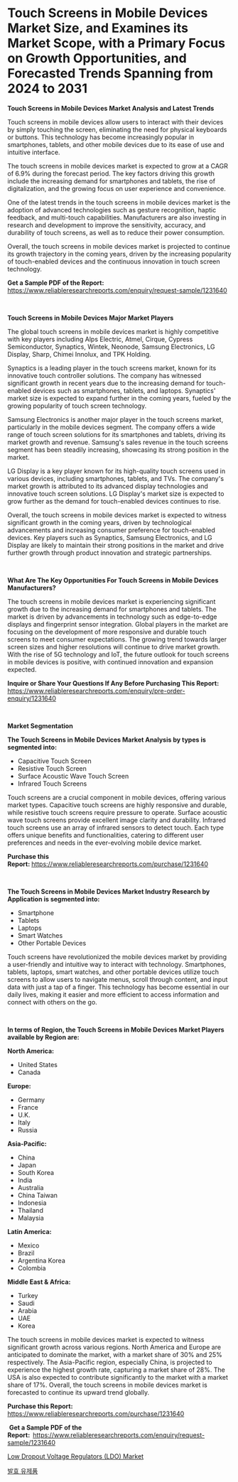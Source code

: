 <p><h1>Touch Screens in Mobile Devices Market Size, and Examines its Market Scope, with a Primary Focus on Growth Opportunities, and Forecasted Trends Spanning from 2024 to 2031</h1></p><p><strong>Touch Screens in Mobile Devices Market Analysis and Latest Trends</strong></p>
<p><p>Touch screens in mobile devices allow users to interact with their devices by simply touching the screen, eliminating the need for physical keyboards or buttons. This technology has become increasingly popular in smartphones, tablets, and other mobile devices due to its ease of use and intuitive interface.</p><p>The touch screens in mobile devices market is expected to grow at a CAGR of 6.9% during the forecast period. The key factors driving this growth include the increasing demand for smartphones and tablets, the rise of digitalization, and the growing focus on user experience and convenience.</p><p>One of the latest trends in the touch screens in mobile devices market is the adoption of advanced technologies such as gesture recognition, haptic feedback, and multi-touch capabilities. Manufacturers are also investing in research and development to improve the sensitivity, accuracy, and durability of touch screens, as well as to reduce their power consumption.</p><p>Overall, the touch screens in mobile devices market is projected to continue its growth trajectory in the coming years, driven by the increasing popularity of touch-enabled devices and the continuous innovation in touch screen technology.</p></p>
<p><strong>Get a Sample PDF of the Report:&nbsp;</strong> <a href="https://www.reliableresearchreports.com/enquiry/request-sample/1231640">https://www.reliableresearchreports.com/enquiry/request-sample/1231640</a></p>
<p>&nbsp;</p>
<p><strong>Touch Screens in Mobile Devices Major Market Players</strong></p>
<p><p>The global touch screens in mobile devices market is highly competitive with key players including Alps Electric, Atmel, Cirque, Cypress Semiconductor, Synaptics, Wintek, Neonode, Samsung Electronics, LG Display, Sharp, Chimei Innolux, and TPK Holding.</p><p>Synaptics is a leading player in the touch screens market, known for its innovative touch controller solutions. The company has witnessed significant growth in recent years due to the increasing demand for touch-enabled devices such as smartphones, tablets, and laptops. Synaptics' market size is expected to expand further in the coming years, fueled by the growing popularity of touch screen technology.</p><p>Samsung Electronics is another major player in the touch screens market, particularly in the mobile devices segment. The company offers a wide range of touch screen solutions for its smartphones and tablets, driving its market growth and revenue. Samsung's sales revenue in the touch screens segment has been steadily increasing, showcasing its strong position in the market.</p><p>LG Display is a key player known for its high-quality touch screens used in various devices, including smartphones, tablets, and TVs. The company's market growth is attributed to its advanced display technologies and innovative touch screen solutions. LG Display's market size is expected to grow further as the demand for touch-enabled devices continues to rise.</p><p>Overall, the touch screens in mobile devices market is expected to witness significant growth in the coming years, driven by technological advancements and increasing consumer preference for touch-enabled devices. Key players such as Synaptics, Samsung Electronics, and LG Display are likely to maintain their strong positions in the market and drive further growth through product innovation and strategic partnerships.</p></p>
<p>&nbsp;</p>
<p><strong>What Are The Key Opportunities For Touch Screens in Mobile Devices Manufacturers?</strong></p>
<p><p>The touch screens in mobile devices market is experiencing significant growth due to the increasing demand for smartphones and tablets. The market is driven by advancements in technology such as edge-to-edge displays and fingerprint sensor integration. Global players in the market are focusing on the development of more responsive and durable touch screens to meet consumer expectations. The growing trend towards larger screen sizes and higher resolutions will continue to drive market growth. With the rise of 5G technology and IoT, the future outlook for touch screens in mobile devices is positive, with continued innovation and expansion expected.</p></p>
<p><strong>Inquire or Share Your Questions If Any Before Purchasing This Report:</strong> <a href="https://www.reliableresearchreports.com/enquiry/pre-order-enquiry/1231640">https://www.reliableresearchreports.com/enquiry/pre-order-enquiry/1231640</a></p>
<p>&nbsp;</p>
<p><strong>Market Segmentation</strong></p>
<p><strong>The Touch Screens in Mobile Devices Market Analysis by types is segmented into:</strong></p>
<p><ul><li>Capacitive Touch Screen</li><li>Resistive Touch Screen</li><li>Surface Acoustic Wave Touch Screen</li><li>Infrared Touch Screens</li></ul></p>
<p><p>Touch screens are a crucial component in mobile devices, offering various market types. Capacitive touch screens are highly responsive and durable, while resistive touch screens require pressure to operate. Surface acoustic wave touch screens provide excellent image clarity and durability. Infrared touch screens use an array of infrared sensors to detect touch. Each type offers unique benefits and functionalities, catering to different user preferences and needs in the ever-evolving mobile device market.</p></p>
<p><strong>Purchase this Report:&nbsp;</strong><a href="https://www.reliableresearchreports.com/purchase/1231640">https://www.reliableresearchreports.com/purchase/1231640</a></p>
<p>&nbsp;</p>
<p><strong>The Touch Screens in Mobile Devices Market Industry Research by Application is segmented into:</strong></p>
<p><ul><li>Smartphone</li><li>Tablets</li><li>Laptops</li><li>Smart Watches</li><li>Other Portable Devices</li></ul></p>
<p><p>Touch screens have revolutionized the mobile devices market by providing a user-friendly and intuitive way to interact with technology. Smartphones, tablets, laptops, smart watches, and other portable devices utilize touch screens to allow users to navigate menus, scroll through content, and input data with just a tap of a finger. This technology has become essential in our daily lives, making it easier and more efficient to access information and connect with others on the go.</p></p>
<p>&nbsp;</p>
<p><strong>In terms of Region, the Touch Screens in Mobile Devices Market Players available by Region are:</strong></p>
<p>
    <p> <strong> North America: </strong>
        <ul>
            <li>United States</li>
            <li>Canada</li>
        </ul>
        </p> 
    <p> <strong> Europe: </strong>
        <ul>
            <li>Germany</li>
            <li>France</li>
            <li>U.K.</li>
            <li>Italy</li>
            <li>Russia</li>
        </ul>
        </p> 
    <p> <strong> Asia-Pacific: </strong>
        <ul>
            <li>China</li>
            <li>Japan</li>
            <li>South Korea</li>
            <li>India</li>
            <li>Australia</li>
            <li>China Taiwan</li>
            <li>Indonesia</li>
            <li>Thailand</li>
            <li>Malaysia</li>
        </ul>
        </p> 
    <p> <strong> Latin America: </strong>
        <ul>
            <li>Mexico</li>
            <li>Brazil</li>
            <li>Argentina Korea</li>
            <li>Colombia</li>
        </ul>
        </p> 
    <p> <strong> Middle East & Africa: </strong>
        <ul>
            <li>Turkey</li>
            <li>Saudi</li>
            <li>Arabia</li>
            <li>UAE</li>
            <li>Korea</li>
        </ul>
    </p>
    </p>
<p><p>The touch screens in mobile devices market is expected to witness significant growth across various regions. North America and Europe are anticipated to dominate the market, with a market share of 30% and 25% respectively. The Asia-Pacific region, especially China, is projected to experience the highest growth rate, capturing a market share of 28%. The USA is also expected to contribute significantly to the market with a market share of 17%. Overall, the touch screens in mobile devices market is forecasted to continue its upward trend globally.</p></p>
<p><strong>Purchase this Report: </strong><a href="https://www.reliableresearchreports.com/purchase/1231640">https://www.reliableresearchreports.com/purchase/1231640</a></p>
<p>&nbsp;<strong>Get a Sample PDF of the Report:&nbsp;&nbsp;</strong><a href="https://www.reliableresearchreports.com/enquiry/request-sample/1231640">https://www.reliableresearchreports.com/enquiry/request-sample/1231640</a></p>
<p><strong></strong></p>
<p><p><a href="https://github.com/lbird53714/Market-Research-Report-List-3/blob/main/low-dropout-voltage-regulators-ldo-market.md">Low Dropout Voltage Regulators (LDO) Market</a></p><p><a href="https://github.com/vdhdwjyp90142/Market-Research-Report-List-1/blob/main/523691012085.md">발효 유제품</a></p></p>